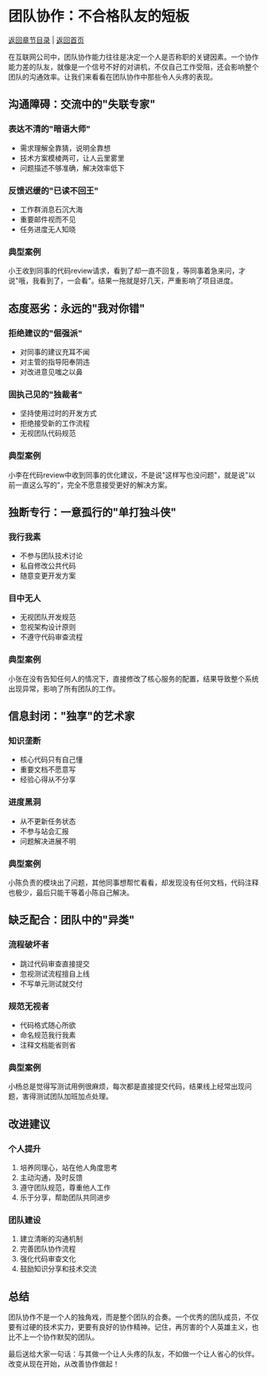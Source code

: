 # 团队协作：不合格队友的短板

[返回章节目录](./index.md) | [返回首页](../README.md)

在互联网公司中，团队协作能力往往是决定一个人是否称职的关键因素。一个协作能力差的队友，就像是一个信号不好的对讲机，不仅自己工作受阻，还会影响整个团队的沟通效率。让我们来看看在团队协作中那些令人头疼的表现。

## 沟通障碍：交流中的"失联专家"

### 表达不清的"暗语大师"
- 需求理解全靠猜，说明全靠想
- 技术方案模棱两可，让人云里雾里
- 问题描述不够准确，解决效率低下

### 反馈迟缓的"已读不回王"
- 工作群消息石沉大海
- 重要邮件视而不见
- 任务进度无人知晓

### 典型案例
小王收到同事的代码review请求，看到了却一直不回复，等同事着急来问，才说"哦，我看到了，一会看"。结果一拖就是好几天，严重影响了项目进度。

## 态度恶劣：永远的"我对你错"

### 拒绝建议的"倔强派"
- 对同事的建议充耳不闻
- 对主管的指导阳奉阴违
- 对改进意见嗤之以鼻

### 固执己见的"独裁者"
- 坚持使用过时的开发方式
- 拒绝接受新的工作流程
- 无视团队代码规范

### 典型案例
小李在代码review中收到同事的优化建议，不是说"这样写也没问题"，就是说"以前一直这么写的"，完全不愿意接受更好的解决方案。

## 独断专行：一意孤行的"单打独斗侠"

### 我行我素
- 不参与团队技术讨论
- 私自修改公共代码
- 随意变更开发方案

### 目中无人
- 无视团队开发规范
- 忽视架构设计原则
- 不遵守代码审查流程

### 典型案例
小张在没有告知任何人的情况下，直接修改了核心服务的配置，结果导致整个系统出现异常，影响了所有团队的工作。

## 信息封闭："独享"的艺术家

### 知识垄断
- 核心代码只有自己懂
- 重要文档不愿意写
- 经验心得从不分享

### 进度黑洞
- 从不更新任务状态
- 不参与站会汇报
- 问题解决进展不明

### 典型案例
小陈负责的模块出了问题，其他同事想帮忙看看，却发现没有任何文档，代码注释也极少，最后只能干等着小陈自己解决。

## 缺乏配合：团队中的"异类"

### 流程破坏者
- 跳过代码审查直接提交
- 忽视测试流程擅自上线
- 不写单元测试就交付

### 规范无视者
- 代码格式随心所欲
- 命名规范我行我素
- 注释文档能省则省

### 典型案例
小杨总是觉得写测试用例很麻烦，每次都是直接提交代码，结果线上经常出现问题，害得测试团队加班加点处理。

## 改进建议

### 个人提升
1. 培养同理心，站在他人角度思考
2. 主动沟通，及时反馈
3. 遵守团队规范，尊重他人工作
4. 乐于分享，帮助团队共同进步

### 团队建设
1. 建立清晰的沟通机制
2. 完善团队协作流程
3. 强化代码审查文化
4. 鼓励知识分享和技术交流

## 总结

团队协作不是一个人的独角戏，而是整个团队的合奏。一个优秀的团队成员，不仅要有过硬的技术实力，更要有良好的协作精神。记住，再厉害的个人英雄主义，也比不上一个协作默契的团队。

最后送给大家一句话：与其做一个让人头疼的队友，不如做一个让人省心的伙伴。改变从现在开始，从改善协作做起！
